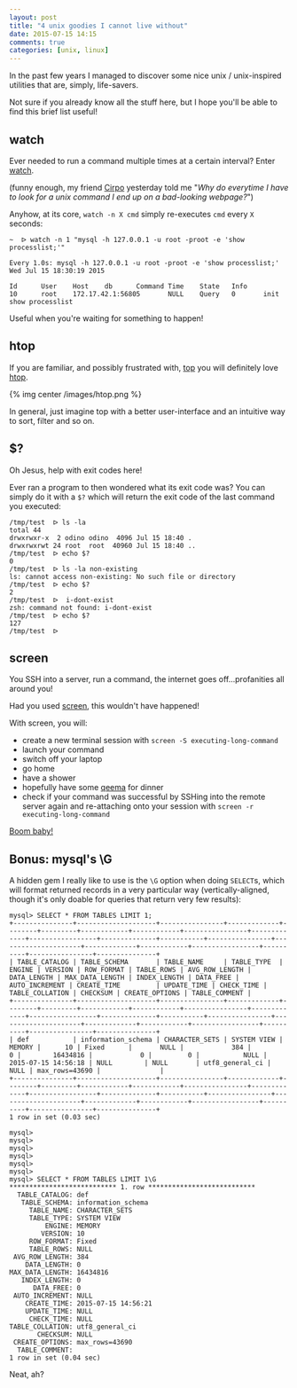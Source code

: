 ```yaml
---
layout: post
title: "4 unix goodies I cannot live without"
date: 2015-07-15 14:15
comments: true
categories: [unix, linux]
---
```


In the past few years I managed to discover
some nice unix / unix-inspired utilities that
are, simply, life-savers.

Not sure if you already know all the
stuff here, but I hope you'll be able to find
this brief list useful!

<!-- more -->

## watch

Ever needed to run a command multiple times at a certain interval?
Enter [watch](http://www.linfo.org/watch.html).

(funny enough, my friend [Cirpo](https://twitter.com/cirpo)
yesterday told me "*Why do everytime I have to look for a unix command I end up on a bad-looking webpage?*")

Anyhow, at its core, `watch -n X cmd` simply re-executes `cmd` every `X`
seconds:

```
~  ᐅ watch -n 1 "mysql -h 127.0.0.1 -u root -proot -e 'show processlist;'"

Every 1.0s: mysql -h 127.0.0.1 -u root -proot -e 'show processlist;'                                                                                                                 Wed Jul 15 18:30:19 2015

Id      User    Host    db      Command Time    State   Info
10      root    172.17.42.1:56805       NULL    Query   0       init    show processlist
```

Useful when you're waiting for something to happen!

## htop

If you are familiar, and possibly frustrated with, [top](http://www.unixtop.org/man.shtml) you will
definitely love [htop](https://github.com/hishamhm/htop).

{% img center /images/htop.png %}

In general, just imagine top with a better user-interface and
an intuitive way to sort, filter and so on.

## $?

Oh Jesus, help with exit codes here!

Ever ran a program to then wondered what its exit code was?
You can simply do it with a `$?` which will return the exit
code of the last command you executed:

```
/tmp/test  ᐅ ls -la
total 44
drwxrwxr-x  2 odino odino  4096 Jul 15 18:40 .
drwxrwxrwt 24 root  root  40960 Jul 15 18:40 ..
/tmp/test  ᐅ echo $?
0
/tmp/test  ᐅ ls -la non-existing
ls: cannot access non-existing: No such file or directory
/tmp/test  ᐅ echo $?
2
/tmp/test  ᐅ  i-dont-exist
zsh: command not found: i-dont-exist
/tmp/test  ᐅ echo $?
127
/tmp/test  ᐅ
```

## screen

You SSH into a server, run a command, the internet goes off...profanities all
around you!

Had you used [screen](http://aperiodic.net/screen/quick_reference), this
wouldn't have happened!

With screen, you will:

* create a new terminal session with `screen -S executing-long-command`
* launch your command
* switch off your laptop
* go home
* have a shower
* hopefully have some [qeema](https://en.wikipedia.org/wiki/Qeema) for dinner
* check if your command was successful by SSHing into the remote server again
and re-attaching onto your session with `screen -r executing-long-command`

[Boom baby!](http://www.urbandictionary.com/define.php?term=boom+baby&defid=2707082)

## Bonus: mysql's \G

A hidden gem I really like to use is the `\G` option when doing `SELECT`s,
which will format returned records in a very particular way (vertically-aligned, though it's
only doable for queries that return very few results):

```
mysql> SELECT * FROM TABLES LIMIT 1;
+---------------+--------------------+----------------+-------------+--------+---------+------------+------------+----------------+-------------+-----------------+--------------+-----------+----------------+---------------------+-------------+------------+-----------------+----------+----------------+---------------+
| TABLE_CATALOG | TABLE_SCHEMA       | TABLE_NAME     | TABLE_TYPE  | ENGINE | VERSION | ROW_FORMAT | TABLE_ROWS | AVG_ROW_LENGTH | DATA_LENGTH | MAX_DATA_LENGTH | INDEX_LENGTH | DATA_FREE | AUTO_INCREMENT | CREATE_TIME         | UPDATE_TIME | CHECK_TIME | TABLE_COLLATION | CHECKSUM | CREATE_OPTIONS | TABLE_COMMENT |
+---------------+--------------------+----------------+-------------+--------+---------+------------+------------+----------------+-------------+-----------------+--------------+-----------+----------------+---------------------+-------------+------------+-----------------+----------+----------------+---------------+
| def           | information_schema | CHARACTER_SETS | SYSTEM VIEW | MEMORY |      10 | Fixed      |       NULL |            384 |           0 |        16434816 |            0 |         0 |           NULL | 2015-07-15 14:56:18 | NULL        | NULL       | utf8_general_ci |     NULL | max_rows=43690 |               |
+---------------+--------------------+----------------+-------------+--------+---------+------------+------------+----------------+-------------+-----------------+--------------+-----------+----------------+---------------------+-------------+------------+-----------------+----------+----------------+---------------+
1 row in set (0.03 sec)

mysql>
mysql>
mysql>
mysql>
mysql>
mysql>
mysql> SELECT * FROM TABLES LIMIT 1\G
*************************** 1. row ***************************
  TABLE_CATALOG: def
   TABLE_SCHEMA: information_schema
     TABLE_NAME: CHARACTER_SETS
     TABLE_TYPE: SYSTEM VIEW
         ENGINE: MEMORY
        VERSION: 10
     ROW_FORMAT: Fixed
     TABLE_ROWS: NULL
 AVG_ROW_LENGTH: 384
    DATA_LENGTH: 0
MAX_DATA_LENGTH: 16434816
   INDEX_LENGTH: 0
      DATA_FREE: 0
 AUTO_INCREMENT: NULL
    CREATE_TIME: 2015-07-15 14:56:21
    UPDATE_TIME: NULL
     CHECK_TIME: NULL
TABLE_COLLATION: utf8_general_ci
       CHECKSUM: NULL
 CREATE_OPTIONS: max_rows=43690
  TABLE_COMMENT:
1 row in set (0.04 sec)
```

Neat, ah?

